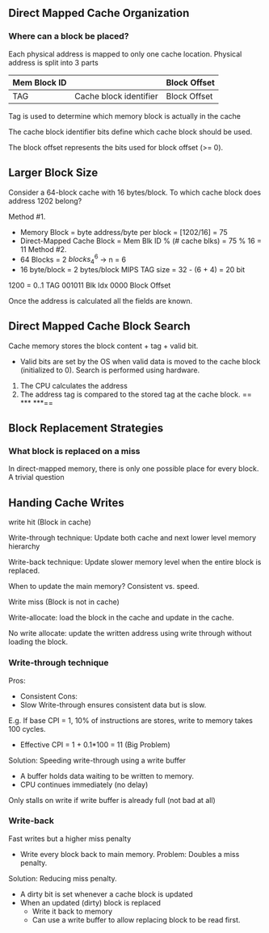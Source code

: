 ## Direct Mapped Cache Organization

### Where can a block be placed?

Each physical address is mapped to only one cache location.
Physical address is split into 3 parts


| Mem Block ID |                        | Block Offset |
| ------------ | ---------------------- | ------------ |
| TAG          | Cache block identifier | Block Offset |
Tag is used to determine which memory block is actually in the cache

The cache block identifier bits define which cache block should be used.

The block offset represents the bits used for block offset (>= 0).

## Larger Block Size

Consider a 64-block cache with 16 bytes/block.
To which cache block does address 1202 belong?

Method #1.
- Memory Block = byte address/byte per block = [1202/16] = 75
- Direct-Mapped Cache Block = Mem Blk ID % (# cache blks) = 75 % 16 = 11
Method #2.
- 64 Blocks = 2 $blocks^6_4$ -> n = 6
- 16 byte/block = 2 bytes/block
  MIPS TAG size = 32 - (6 + 4) = 20 bit

1200 = 0..1 TAG
001011 Blk Idx
0000 Block Offset

Once the address is calculated all the fields are known.

## Direct Mapped Cache Block Search

Cache memory stores the block content + tag + valid bit.
- Valid bits are set by the OS when valid data is moved to the cache block (initialized to 0).
Search is performed using hardware.
1. The CPU calculates the address
2. The address tag is compared to the stored tag at the cache block.
== *** ***==

## Block Replacement Strategies

### What block is replaced on a miss

In direct-mapped memory, there is only one possible place for every block.
A trivial question

## Handing Cache Writes

write hit (Block in cache)

Write-through technique: Update both cache and next lower level memory hierarchy

Write-back technique: Update slower memory level when the entire block is replaced.

When to update the main memory? Consistent vs. speed.

Write miss (Block is not in cache)

Write-allocate: load the block in the cache and update in the cache.

No write allocate: update the written address using write through without loading the block.

### Write-through technique

Pros:
- Consistent
Cons:
- Slow
Write-through ensures consistent data but is slow.

E.g. If base CPI = 1, 10% of instructions are stores, write to memory takes 100 cycles.
- Effective CPI = 1 + 0.1*100 = 11 (Big Problem)

Solution: Speeding write-through using a write buffer
- A buffer holds data waiting to be written to memory.
- CPU continues immediately (no delay)

Only stalls on write if write buffer is already full (not bad at all)

### Write-back

Fast writes but a higher miss penalty
- Write every block back to main memory.
Problem: Doubles a miss penalty.

Solution: Reducing miss penalty.
- A dirty bit is set whenever a cache block is updated
- When an updated (dirty) block is replaced
	- Write it back to memory
	- Can use a write buffer to allow replacing block to be read first.



